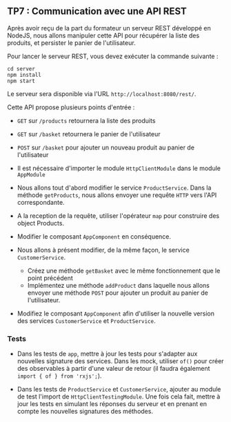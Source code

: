 ## TP7 : Communication avec une API REST

Après avoir reçu de la part du formateur un serveur REST développé en NodeJS, nous allons manipuler cette API pour récupérer la liste des produits, et persister le panier de l'utilisateur.

Pour lancer le serveur REST, vous devez exécuter la commande suivante :

```shell
cd server
npm install
npm start
```

Le serveur sera disponible via l'URL `http://localhost:8080/rest/`.

Cette API propose plusieurs points d'entrée :

- `GET` sur `/products` retournera la liste des produits
- `GET` sur `/basket`  retournera le panier de l'utilisateur
- `POST` sur `/basket` pour ajouter un nouveau produit au panier de l'utilisateur

- Il est nécessaire d'importer le module `HttpClientModule` dans le module `AppModule`

- Nous allons tout d'abord modifier le service `ProductService`. Dans la méthode `getProducts`, nous allons envoyer une requête `HTTP` vers l'API correspondante.

- A la reception de la requête, utiliser l'opérateur `map` pour construire des object Products.

- Modifier le composant `AppComponent` en conséquence.

- Nous allons à présent modifier, de la même façon, le service `CustomerService`.
  - Créez une méthode `getBasket` avec le même fonctionnement que le point précédent
  - Implémentez une méthode `addProduct` dans laquelle nous allons envoyer une méthode `POST` pour ajouter un produit au panier de l'utilisateur.


- Modifiez le composant `AppComponent` afin d'utiliser la nouvelle version des services `CustomerService` et `ProductService`.

### Tests

- Dans les tests de `app`, mettre à jour les tests pour s'adapter aux nouvelles signature des services. Dans les mock, utiliser `of()` pour créer des observables à partir d'une valeur de retour (il faudra également `import { of } from 'rxjs';`).

- Dans les tests de `ProductService` et `CustomerService`, ajouter au module de test l'import de `HttpClientTestingModule`. Une fois cela fait, mettre à jour les tests en simulant les réponses du serveur et en prenant en compte les nouvelles signatures des méthodes.
